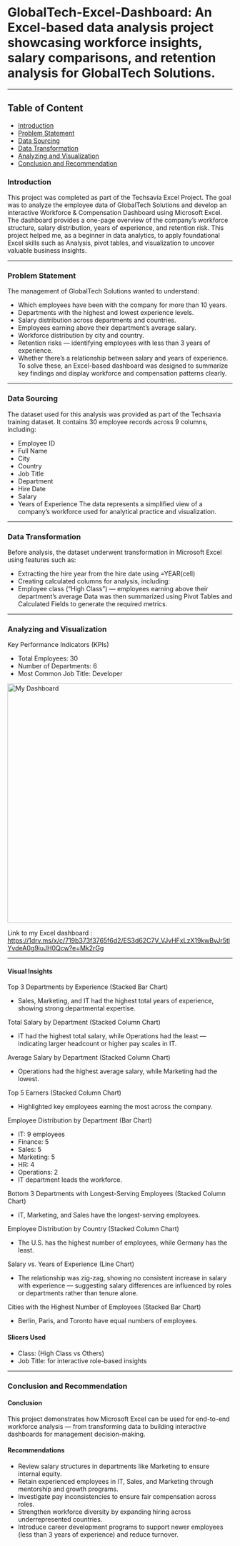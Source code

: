 # GlobalTech-Excel-Dashboard: An Excel-based data analysis project showcasing workforce insights, salary comparisons, and retention analysis for GlobalTech Solutions.
________________________________________
## Table of Content
- [Introduction](#introduction)
- [Problem Statement](#problem-statement)
- [Data Sourcing](#data-sourcing)
- [Data Transformation](#data-transformation)
- [Analyzing and Visualization](#analyzing-and-visualization)
- [Conclusion and Recommendation](#conclusion-and-recommendation)
  
### Introduction
This project was completed as part of the Techsavia Excel Project. The goal was to analyze the employee data of GlobalTech Solutions and develop an interactive Workforce & Compensation Dashboard using Microsoft Excel.
The dashboard provides a one-page overview of the company’s workforce structure, salary distribution, years of experience, and retention risk.
This project helped me, as a beginner in data analytics, to apply foundational Excel skills such as Analysis, pivot tables, and visualization to uncover valuable business insights.
________________________________________
### Problem Statement
The management of GlobalTech Solutions wanted to understand:
- Which employees have been with the company for more than 10 years.
- Departments with the highest and lowest experience levels.
- Salary distribution across departments and countries.
- Employees earning above their department’s average salary.
- Workforce distribution by city and country.
- Retention risks — identifying employees with less than 3 years of experience.
- Whether there’s a relationship between salary and years of experience.
To solve these, an Excel-based dashboard was designed to summarize key findings and display workforce and compensation patterns clearly.
________________________________________
### Data Sourcing
The dataset used for this analysis was provided as part of the Techsavia training dataset.
It contains 30 employee records across 9 columns, including:
- Employee ID
- Full Name
- City
- Country
- Job Title
- Department
- Hire Date
- Salary
- Years of Experience
The data represents a simplified view of a company’s workforce used for analytical practice and visualization.
________________________________________

### Data Transformation
Before analysis, the dataset underwent transformation in Microsoft Excel using features such as:
- Extracting the hire year from the hire date using =YEAR(cell)
- Creating calculated columns for analysis, including:
- Employee class (“High Class”) — employees earning above their department’s average
Data was then summarized using Pivot Tables and Calculated Fields to generate the required metrics.
________________________________________
### Analyzing and Visualization
Key Performance Indicators (KPIs)
- Total Employees: 30
- Number of Departments: 6
- Most Common Job Title: Developer
<img width="1274" height="536" alt="My Dashboard" src="https://github.com/user-attachments/assets/21391ce9-d430-4105-a1c2-e834888c24f2" />

Link to my Excel dashboard : https://1drv.ms/x/c/719b373f3765f6d2/ES3d62C7V_VJvHFxLzX19kwBvJr5tlYvdeA0g9iuJH0Qcw?e=Mk2rGg
________________________________________


#### Visual Insights
Top 3 Departments by Experience (Stacked Bar Chart)
- Sales, Marketing, and IT had the highest total years of experience, showing strong departmental expertise.

Total Salary by Department (Stacked Column Chart)
- IT had the highest total salary, while Operations had the least — indicating larger headcount or higher pay scales in IT.

Average Salary by Department (Stacked Column Chart)
- Operations had the highest average salary, while Marketing had the lowest.

Top 5 Earners (Stacked Column Chart)
- Highlighted key employees earning the most across the company.

Employee Distribution by Department (Bar Chart)
- IT: 9 employees
- Finance: 5
- Sales: 5
- Marketing: 5
- HR: 4
- Operations: 2
- IT department leads the workforce.

Bottom 3 Departments with Longest-Serving Employees (Stacked Column Chart)
- IT, Marketing, and Sales have the longest-serving employees.

Employee Distribution by Country (Stacked Column Chart)
- The U.S. has the highest number of employees, while Germany has the least.

Salary vs. Years of Experience (Line Chart)
- The relationship was zig-zag, showing no consistent increase in salary with experience — suggesting salary differences are influenced by roles or departments rather than tenure alone.

Cities with the Highest Number of Employees (Stacked Bar Chart)
- Berlin, Paris, and Toronto have equal numbers of employees.
#### Slicers Used
- Class: (High Class vs Others)
- Job Title: for interactive role-based insights
________________________________________
### Conclusion and Recommendation
#### Conclusion
This project demonstrates how Microsoft Excel can be used for end-to-end workforce analysis — from transforming data to building interactive dashboards for management decision-making.
#### Recommendations
- Review salary structures in departments like Marketing to ensure internal equity.
- Retain experienced employees in IT, Sales, and Marketing through mentorship and growth programs.
- Investigate pay inconsistencies to ensure fair compensation across roles.
- Strengthen workforce diversity by expanding hiring across underrepresented countries.
- Introduce career development programs to support newer employees (less than 3 years of experience) and reduce turnover.

